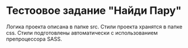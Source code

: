 # Тестоовое задание "Найди Пару"
<p>Логика проекта описана в папке src. Стили проекта хранятся в папке css. Стили подготовлены автоматически с использованием препроцессора SASS.</p>
